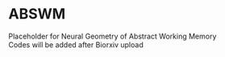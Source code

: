 # ABSWM
Placeholder for Neural Geometry of Abstract Working Memory <br />
Codes will be added after Biorxiv upload

